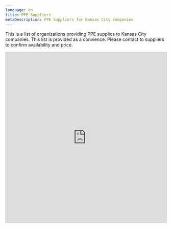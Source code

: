 ```yaml
---
language: en
title: PPE Suppliers
metaDescription: PPE Suppliers for Kansas City companies
---
```

This is a list of organizations providing PPE supplies to Kansas City companies. This list is provided as a convience. Please contact to suppliers to confirm availability and price.  

<iframe class="airtable-embed" src="https://airtable.com/embed/shrdOfYXPojpHZa8Q?backgroundColor=blue&viewControls=on" frameborder="0" onmousewheel="" width="100%" height="533" style="background: transparent; border: 1px solid #ccc;"></iframe>